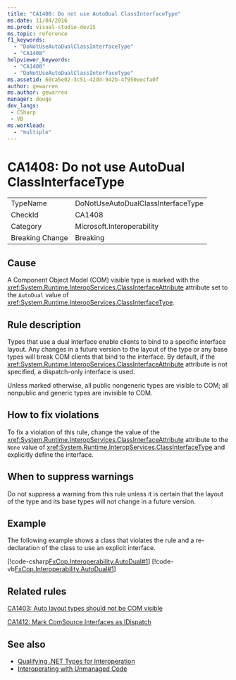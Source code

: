 ```yaml
---
title: "CA1408: Do not use AutoDual ClassInterfaceType"
ms.date: 11/04/2016
ms.prod: visual-studio-dev15
ms.topic: reference
f1_keywords:
  - "DoNotUseAutoDualClassInterfaceType"
  - "CA1408"
helpviewer_keywords:
  - "CA1408"
  - "DoNotUseAutoDualClassInterfaceType"
ms.assetid: 60ca5e02-3c51-42dd-942b-4f950eecfa0f
author: gewarren
ms.author: gewarren
manager: douge
dev_langs:
 - CSharp
 - VB
ms.workload:
  - "multiple"
---
```

# CA1408: Do not use AutoDual ClassInterfaceType

|||
|-|-|
|TypeName|DoNotUseAutoDualClassInterfaceType|
|CheckId|CA1408|
|Category|Microsoft.Interoperability|
|Breaking Change|Breaking|

## Cause
 A Component Object Model (COM) visible type is marked with the <xref:System.Runtime.InteropServices.ClassInterfaceAttribute> attribute set to the `AutoDual` value of <xref:System.Runtime.InteropServices.ClassInterfaceType>.

## Rule description
 Types that use a dual interface enable clients to bind to a specific interface layout. Any changes in a future version to the layout of the type or any base types will break COM clients that bind to the interface. By default, if the <xref:System.Runtime.InteropServices.ClassInterfaceAttribute> attribute is not specified, a dispatch-only interface is used.

 Unless marked otherwise, all public nongeneric types are visible to COM; all nonpublic and generic types are invisible to COM.

## How to fix violations
 To fix a violation of this rule, change the value of the <xref:System.Runtime.InteropServices.ClassInterfaceAttribute> attribute to the `None` value of <xref:System.Runtime.InteropServices.ClassInterfaceType> and explicitly define the interface.

## When to suppress warnings
 Do not suppress a warning from this rule unless it is certain that the layout of the type and its base types will not change in a future version.

## Example
 The following example shows a class that violates the rule and a re-declaration of the class to use an explicit interface.

 [!code-csharp[FxCop.Interoperability.AutoDual#1](../code-quality/codesnippet/CSharp/ca1408-do-not-use-autodual-classinterfacetype_1.cs)]
 [!code-vb[FxCop.Interoperability.AutoDual#1](../code-quality/codesnippet/VisualBasic/ca1408-do-not-use-autodual-classinterfacetype_1.vb)]

## Related rules
 [CA1403: Auto layout types should not be COM visible](../code-quality/ca1403-auto-layout-types-should-not-be-com-visible.md)

 [CA1412: Mark ComSource Interfaces as IDispatch](../code-quality/ca1412-mark-comsource-interfaces-as-idispatch.md)

## See also

- [Qualifying .NET Types for Interoperation](/dotnet/framework/interop/qualifying-net-types-for-interoperation)
- [Interoperating with Unmanaged Code](/dotnet/framework/interop/index)